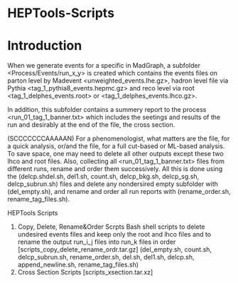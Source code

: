 # HEPTools-Scripts
# Introduction
When we generate events for a specific <Process> in MadGraph, a subfolder <Process/Events/run_x_y> is created which contains the events files on parton level by Madevent <unweighted_events.lhe.gz>, hadron level file via Pythia <tag_1_pythia8_events.hepmc.gz> and reco level via root <tag_1_delphes_events.root> or <tag_1_delphes_events.lhco.gz>. 

In addition, this subfolder contains a summery report to the process <run_01_tag_1_banner.txt> which includes the seetings and results of the run and desirably at the end of the file, the cross section.

(SCCCCCCCAAAAAN) For a phenomenologist, what matters are the <lhco> file, for a quick analysis, or/and the <root> file, for a full cut-based or ML-based analysis. To save space, one may need to delete all other outputs except these two lhco and root files. Also, collecting all <run_01_tag_1_banner.txt> files from different runs, rename and order them successively. All this is done using the (delcp.shdel.sh, del1.sh, count.sh, delcp_bkg.sh, delcp_sg.sh, delcp_subrun.sh) files and delete any nondersired empty subfolder with (del_empty.sh), and rename and order all run reports with (rename_order.sh, rename_tag_files.sh).



HEPTools Scripts

1. Copy, Delete, Rename&Order Scrpts
   Bash shell scripts to delete undesired events files and keep only the root and lhco files and to rename the output
   run_i_j files into run_k files in order
   [scripts_copy_delete_rename_ordr.tar.gz]
   (del_empty.sh, count.sh, delcp_subrun.sh, rename_order.sh, del.sh, del1.sh, delcp.sh, append_newline.sh, rename_tag_files.sh)
3. Cross Section Scripts
   [scripts_xsection.tar.xz]
